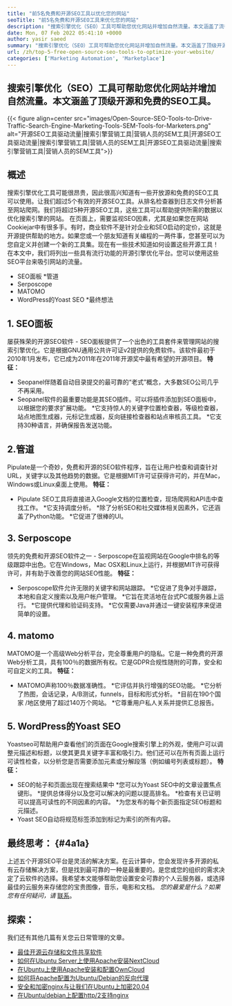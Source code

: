 ```yaml
---
title: "前5名免费和开源SEO工具以优化您的网站" 
seoTitle: "前5名免费和开源SEO工具来优化您的网站" 
description: "搜索引擎优化（SEO）工具可帮助您优化网站并增加自然流量。本文涵盖了流行的开源SEO工具。" 
date: Mon, 07 Feb 2022 05:41:10 +0000
author: yasir saeed
summary: "搜索引擎优化（SEO）工具可帮助您优化网站并增加自然流量。本文涵盖了顶级开源和免费的SEO工具。" 
url: /zh/top-5-free-open-source-seo-tools-to-optimize-your-website/
categories: ['Marketing Automation', 'Marketplace']
---
```


## 搜索引擎优化（SEO）工具可帮助您优化网站并增加自然流量。本文涵盖了顶级开源和免费的SEO工具。

{{< figure align=center src="images/Open-Source-SEO-Tools-to-Drive-Traffic-Search-Engine-Marketing-Tools-SEM-Tools-for-Marketers.png" alt="开源SEO工具驱动流量|搜索引擎营销工具|营销人员的SEM工具|开源SEO工具驱动流量|搜索引擎营销工具|营销人员的SEM工具|开源SEO工具驱动流量|搜索引擎营销工具|营销人员的SEM工具">}}


## **概述**
搜索引擎优化工具可能很昂贵，因此很高兴知道有一些开放源和免费的SEO工具可以使用。让我们超过5个有效的开源SEO工具。从排名检查器到日志文件分析甚至网站爬网。我们将超过5种开源SEO工具，这些工具可以帮助提供所需的数据以优化搜索引擎的网站。
在页面上，需要监视SEO因素，尤其是如果您在网站Cookiejar中有很多手。有时，商业软件不是针对企业和SEO启动的定价，这就是开源提供帮助的地方。如果您或一个朋友知道有关编程的一两件事，您甚至可以为您自定义并创建一个新的工具集。现在有一些技术知道如何设置这些开源工具！
在本文中，我们将列出一些具有流行功能的开源引擎优化平台。您可以使用这些SEO平台来吸引网站的流量。
  * SEO面板
  *管道
  * Serposcope
  * MATOMO
  * WordPress的Yoast SEO
  *最终想法

## 1. SEO面板
屡获殊荣的开源SEO软件 -  SEO面板提供了一个出色的工具套件来管理网站的搜索引擎优化。它是根据GNU通用公共许可证v2提供的免费软件。该软件最初于2010年1月发布，它已成为2011年在2011年开源奖中最有希望的开源项目。
**特征：**
  * Seopanel伴随着自动目录提交的最可靠的“老式”概念，大多数SEO公司几乎不再采用。
  * Seopanel软件的最重要功能是其SEO插件。可以将插件添加到SEO面板中，以根据您的要求扩展功能。
  *它支持惊人的关键字位置检查器，等级检查器，站点地图生成器，元标记生成器，反向链接检查器和站点审核员工具。
  *它支持30种语言，并确保报告发送功能。

## 2.管道
Pipulate是一个奇妙，免费和开源的SEO软件程序，旨在让用户检查和调查针对URL，关键字以及其他趋势的数据。它是根据MIT许可证获得许可的，并在Mac，Windows或Linux桌面上使用。
****特征**：**
  * Pipulate SEO工具将直接进入Google文档的位置检查，现场爬网和API击中查找工作。
  *它支持调度分析。
  *除了分析SEO和社交媒体相关因素外，它还涵盖了Python功能。
  *它促进了很棒的UI。

## 3. Serposcope
领先的免费和开源SEO软件之一 -  Serposcope在监视网站在Google中排名的等级跟踪中出色。它在Windows，Mac OSX和Linux上运行，并根据MIT许可获得许可，并有助于改善您的网站SEO性能。
****特征**：**
  * Serposcope软件允许无限的关键字和网站跟踪。
  *它促进了竞争对手跟踪，本地和自定义搜索以及用户帐户管理。
  *它旨在灵活地在台式PC或服务器上运行。
  *它提供代理和验证码支持。
  *它仅需要Java并通过一键安装程序来促进简单的设置。

## 4. matomo
MATOMO是一个高级Web分析平台，完全尊重用户的隐私。它是一种免费的开源Web分析工具，具有100％的数据所有权。它是GDPR合规性随附的可靠，安全和可自定义的工具。
****特征**：**
  * MATOMO声称100％数据准确性。
  *它评估并执行增强的SEO功能。
  *它分析了热图，会话记录，A/B测试，funnels，目标和形式分析。
  *目前在190个国家 /地区使用了超过140万个网站。
  *它尊重用户私人关系并提供汇总报告。

## 5. WordPress的Yoast SEO
Yoastseo可帮助用户查看他们的页面在Google搜索引擎上的外观，使用户可以调整元描述和标题，以使其更具关键字丰富和吸引力。他们还可以在所有页面上运行可读性检查，以分析您是否需要添加元素或分解段落（例如编号列表或标题）。
****特征**：**
  * SEO的帖子和页面出现在搜索结果中
  *您可以为Yoast SEO中的文章设置焦点键形。
  *提供总体得分以及您可以解决的问题以提高排名。
  *检查有关已证明可以提高可读性的不同因素的内容。
  *为您发布的每个新页面指定SEO标题和元描述。
  * Yoast SEO自动将规范标签添加到标记为索引的所有内容。

## **最终思考：** {#4a1a}
上述五个开源SEO平台是灵活的解决方案。在云计算中，您会发现许多开源的私有云存储解决方案，但是找到最可靠的一种是最重要的。是您或您的组织的需求决定了云软件的选择。我希望本文能够帮助您设置安全可靠的个人云服务器，或选择最佳的云服务来存储您的宝贵图像，音乐，电影和文档。
_您的最爱是什么？如果您有任何疑问，请_ [联系][1]。

## 探索：
我们还有其他几篇有关您云日常管理的文章。
  * [最佳开源云存储和文件共享软件][2]
  * [如何在Ubuntu Server上使用Apache安装NextCloud][3]
  * [在Ubuntu上使用Apache安装和配置OwnCloud][4]
  * [如何将Apache配置为Ubuntu/Debian的反向代理][5]
  * [安全和加密nginx与让我们在Ubuntu上加密20.04][6]
  * [在Ubuntu/debian上配置http/2支持nginx][7]

  
[1]: mailto:yasir.saeed@aspose.com
[2]: https://products.containerize.com/backup-and-sync/
[3]: https://blog.containerize.com/backup-and-sync-software/how-to-install-nextcloud-with-apache-on-ubuntu-server/
[4]: https://blog.containerize.com/backup-and-sync-software/how-to-install-and-configure-owncloud-with-apache-on-ubuntu/
[5]: https://blog.containerize.com/web-server-solution-stack/how-to-configure-apache-as-a-reverse-proxy-for-ubuntudebian/
[6]: https://blog.containerize.com/web-server-solution-stack/how-to-secure-nginx-with-letsencrypt-on-ubuntu-20-04/
[7]: https://blog.containerize.com/web-server-solution-stack/how-to-configure-http2-support-in-nginx-on-ubuntudebian/
